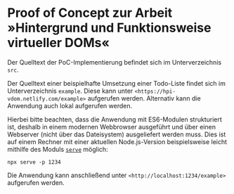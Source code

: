 # Proof of Concept zur Arbeit »Hintergrund und Funktionsweise virtueller DOMs«

Der Quelltext der PoC-Implementierung befindet sich im Unterverzeichnis `src`.

Der Quelltext einer beispielhafte Umsetzung einer Todo-Liste findet sich im Unterverzeichnis `example`. Diese kann unter `<https://hpi-vdom.netlify.com/example>` aufgerufen werden. Alternativ kann die Anwendung auch lokal aufgerufen werden.

Hierbei bitte beachten, dass die Anwendung mit ES6-Modulen strukturiert ist, deshalb in einem modernen Webbrowser ausgeführt und über einen Webserver (nicht über das Dateisystem) ausgeliefert werden muss. Dies ist auf einem Rechner mit einer aktuellen Node.js-Version beispielsweise leicht mithilfe des Moduls [`serve`](https://www.npmjs.com/package/serve) möglich:

```
npx serve -p 1234
```

Die Anwendung kann anschließend unter `<http://localhost:1234/example>` aufgerufen werden.

